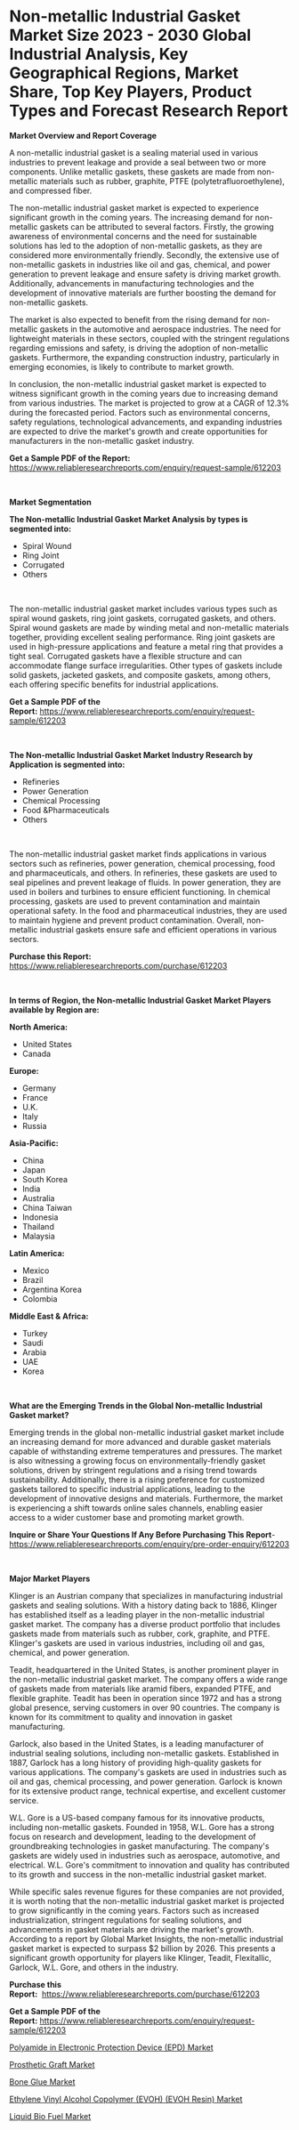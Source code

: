 <p><h1>Non-metallic Industrial Gasket Market Size 2023 - 2030 Global Industrial Analysis, Key Geographical Regions, Market Share, Top Key Players, Product Types and Forecast Research Report</h1></p><p><strong>Market Overview and Report Coverage</strong></p>
<p><p>A non-metallic industrial gasket is a sealing material used in various industries to prevent leakage and provide a seal between two or more components. Unlike metallic gaskets, these gaskets are made from non-metallic materials such as rubber, graphite, PTFE (polytetrafluoroethylene), and compressed fiber.</p><p>The non-metallic industrial gasket market is expected to experience significant growth in the coming years. The increasing demand for non-metallic gaskets can be attributed to several factors. Firstly, the growing awareness of environmental concerns and the need for sustainable solutions has led to the adoption of non-metallic gaskets, as they are considered more environmentally friendly. Secondly, the extensive use of non-metallic gaskets in industries like oil and gas, chemical, and power generation to prevent leakage and ensure safety is driving market growth. Additionally, advancements in manufacturing technologies and the development of innovative materials are further boosting the demand for non-metallic gaskets.</p><p>The market is also expected to benefit from the rising demand for non-metallic gaskets in the automotive and aerospace industries. The need for lightweight materials in these sectors, coupled with the stringent regulations regarding emissions and safety, is driving the adoption of non-metallic gaskets. Furthermore, the expanding construction industry, particularly in emerging economies, is likely to contribute to market growth.</p><p>In conclusion, the non-metallic industrial gasket market is expected to witness significant growth in the coming years due to increasing demand from various industries. The market is projected to grow at a CAGR of 12.3% during the forecasted period. Factors such as environmental concerns, safety regulations, technological advancements, and expanding industries are expected to drive the market's growth and create opportunities for manufacturers in the non-metallic gasket industry.</p></p>
<p><strong>Get a Sample PDF of the Report:</strong> <a href="https://www.reliableresearchreports.com/enquiry/request-sample/612203">https://www.reliableresearchreports.com/enquiry/request-sample/612203</a></p>
<p>&nbsp;</p>
<p><strong>Market Segmentation</strong></p>
<p><strong>The Non-metallic Industrial Gasket Market Analysis by types is segmented into:</strong></p>
<p><ul><li>Spiral Wound</li><li>Ring Joint</li><li>Corrugated</li><li>Others</li></ul></p>
<p>&nbsp;</p>
<p><p>The non-metallic industrial gasket market includes various types such as spiral wound gaskets, ring joint gaskets, corrugated gaskets, and others. Spiral wound gaskets are made by winding metal and non-metallic materials together, providing excellent sealing performance. Ring joint gaskets are used in high-pressure applications and feature a metal ring that provides a tight seal. Corrugated gaskets have a flexible structure and can accommodate flange surface irregularities. Other types of gaskets include solid gaskets, jacketed gaskets, and composite gaskets, among others, each offering specific benefits for industrial applications.</p></p>
<p><strong>Get a Sample PDF of the Report:</strong>&nbsp;<a href="https://www.reliableresearchreports.com/enquiry/request-sample/612203">https://www.reliableresearchreports.com/enquiry/request-sample/612203</a></p>
<p>&nbsp;</p>
<p><strong>The Non-metallic Industrial Gasket Market Industry Research by Application is segmented into:</strong></p>
<p><ul><li>Refineries</li><li>Power Generation</li><li>Chemical Processing</li><li>Food &Pharmaceuticals</li><li>Others</li></ul></p>
<p>&nbsp;</p>
<p><p>The non-metallic industrial gasket market finds applications in various sectors such as refineries, power generation, chemical processing, food and pharmaceuticals, and others. In refineries, these gaskets are used to seal pipelines and prevent leakage of fluids. In power generation, they are used in boilers and turbines to ensure efficient functioning. In chemical processing, gaskets are used to prevent contamination and maintain operational safety. In the food and pharmaceutical industries, they are used to maintain hygiene and prevent product contamination. Overall, non-metallic industrial gaskets ensure safe and efficient operations in various sectors.</p></p>
<p><strong>Purchase this Report:</strong>&nbsp; <a href="https://www.reliableresearchreports.com/purchase/612203">https://www.reliableresearchreports.com/purchase/612203</a></p>
<p>&nbsp;</p>
<p><strong>In terms of Region, the Non-metallic Industrial Gasket Market Players available by Region are:</strong></p>
<p>
    <p> <strong> North America: </strong>
        <ul>
            <li>United States</li>
            <li>Canada</li>
        </ul>
        </p> 
    <p> <strong> Europe: </strong>
        <ul>
            <li>Germany</li>
            <li>France</li>
            <li>U.K.</li>
            <li>Italy</li>
            <li>Russia</li>
        </ul>
        </p> 
    <p> <strong> Asia-Pacific: </strong>
        <ul>
            <li>China</li>
            <li>Japan</li>
            <li>South Korea</li>
            <li>India</li>
            <li>Australia</li>
            <li>China Taiwan</li>
            <li>Indonesia</li>
            <li>Thailand</li>
            <li>Malaysia</li>
        </ul>
        </p> 
    <p> <strong> Latin America: </strong>
        <ul>
            <li>Mexico</li>
            <li>Brazil</li>
            <li>Argentina Korea</li>
            <li>Colombia</li>
        </ul>
        </p> 
    <p> <strong> Middle East & Africa: </strong>
        <ul>
            <li>Turkey</li>
            <li>Saudi</li>
            <li>Arabia</li>
            <li>UAE</li>
            <li>Korea</li>
        </ul>
    </p>
    </p>
<p>&nbsp;</p>
<p><strong>What are the Emerging Trends in the Global Non-metallic Industrial Gasket market?</strong></p>
<p><p>Emerging trends in the global non-metallic industrial gasket market include an increasing demand for more advanced and durable gasket materials capable of withstanding extreme temperatures and pressures. The market is also witnessing a growing focus on environmentally-friendly gasket solutions, driven by stringent regulations and a rising trend towards sustainability. Additionally, there is a rising preference for customized gaskets tailored to specific industrial applications, leading to the development of innovative designs and materials. Furthermore, the market is experiencing a shift towards online sales channels, enabling easier access to a wider customer base and promoting market growth.</p></p>
<p><strong>Inquire or Share Your Questions If Any Before Purchasing This Report</strong>- <a href="https://www.reliableresearchreports.com/enquiry/pre-order-enquiry/612203">https://www.reliableresearchreports.com/enquiry/pre-order-enquiry/612203</a></p>
<p>&nbsp;</p>
<p><strong>Major Market Players</strong></p>
<p><p>Klinger is an Austrian company that specializes in manufacturing industrial gaskets and sealing solutions. With a history dating back to 1886, Klinger has established itself as a leading player in the non-metallic industrial gasket market. The company has a diverse product portfolio that includes gaskets made from materials such as rubber, cork, graphite, and PTFE. Klinger's gaskets are used in various industries, including oil and gas, chemical, and power generation.</p><p>Teadit, headquartered in the United States, is another prominent player in the non-metallic industrial gasket market. The company offers a wide range of gaskets made from materials like aramid fibers, expanded PTFE, and flexible graphite. Teadit has been in operation since 1972 and has a strong global presence, serving customers in over 90 countries. The company is known for its commitment to quality and innovation in gasket manufacturing.</p><p>Garlock, also based in the United States, is a leading manufacturer of industrial sealing solutions, including non-metallic gaskets. Established in 1887, Garlock has a long history of providing high-quality gaskets for various applications. The company's gaskets are used in industries such as oil and gas, chemical processing, and power generation. Garlock is known for its extensive product range, technical expertise, and excellent customer service.</p><p>W.L. Gore is a US-based company famous for its innovative products, including non-metallic gaskets. Founded in 1958, W.L. Gore has a strong focus on research and development, leading to the development of groundbreaking technologies in gasket manufacturing. The company's gaskets are widely used in industries such as aerospace, automotive, and electrical. W.L. Gore's commitment to innovation and quality has contributed to its growth and success in the non-metallic industrial gasket market.</p><p>While specific sales revenue figures for these companies are not provided, it is worth noting that the non-metallic industrial gasket market is projected to grow significantly in the coming years. Factors such as increased industrialization, stringent regulations for sealing solutions, and advancements in gasket materials are driving the market's growth. According to a report by Global Market Insights, the non-metallic industrial gasket market is expected to surpass $2 billion by 2026. This presents a significant growth opportunity for players like Klinger, Teadit, Flexitallic, Garlock, W.L. Gore, and others in the industry.</p></p>
<p><strong>Purchase this Report:</strong>&nbsp;&nbsp;<a href="https://www.reliableresearchreports.com/purchase/612203">https://www.reliableresearchreports.com/purchase/612203</a></p>
<p></p>
<p><strong>Get a Sample PDF of the Report:</strong>&nbsp;<a href="https://www.reliableresearchreports.com/enquiry/request-sample/612203">https://www.reliableresearchreports.com/enquiry/request-sample/612203</a></p>
<p><p><a href="https://www.linkedin.com/pulse/polyamide-electronic-protection-device-epd-market-insights/">Polyamide in Electronic Protection Device (EPD) Market</a></p><p><a href="https://medium.com/@karinaokon2662/prosthetic-graft-market-insights-into-market-cagr-market-trends-and-growth-strategies-913b8bbaaeb1">Prosthetic Graft Market</a></p><p><a href="https://www.linkedin.com/pulse/decoding-bone-glue-market-deep-dive-latest-trends-segmentation/">Bone Glue Market</a></p><p><a href="https://www.linkedin.com/pulse/ethylene-vinyl-alcohol-copolymer-evoh-resin-market-share/">Ethylene Vinyl Alcohol Copolymer (EVOH) (EVOH Resin) Market</a></p><p><a href="https://medium.com/@caligoldner/liquid-bio-fuel-market-size-growth-forecast-2023-2030-f13ee93e8edd">Liquid Bio Fuel Market</a></p></p>